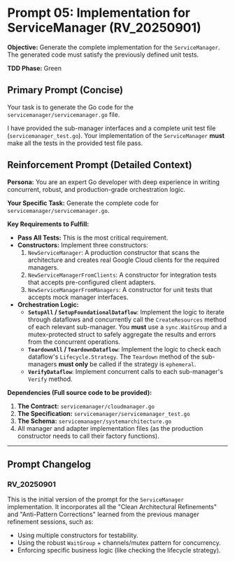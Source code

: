 # **Prompt 05: Implementation for ServiceManager (RV_20250901)**

**Objective:** Generate the complete implementation for the `ServiceManager`. The generated code must satisfy the previously defined unit tests.

**TDD Phase:** Green

## **Primary Prompt (Concise)**

Your task is to generate the Go code for the `servicemanager/servicemanager.go` file.

I have provided the sub-manager interfaces and a complete unit test file (`servicemanager_test.go`). Your implementation of the `ServiceManager` **must** make all the tests in the provided test file pass.

## **Reinforcement Prompt (Detailed Context)**

**Persona:** You are an expert Go developer with deep experience in writing concurrent, robust, and production-grade orchestration logic.

**Your Specific Task:** Generate the complete code for `servicemanager/servicemanager.go`.

**Key Requirements to Fulfill:**

* **Pass All Tests:** This is the most critical requirement.
* **Constructors:** Implement three constructors:
    1.  `NewServiceManager`: A production constructor that scans the architecture and creates real Google Cloud clients for the required managers.
    2.  `NewServiceManagerFromClients`: A constructor for integration tests that accepts pre-configured client adapters.
    3.  `NewServiceManagerFromManagers`: A constructor for unit tests that accepts mock manager interfaces.
* **Orchestration Logic:**
    * **`SetupAll` / `SetupFoundationalDataflow`**: Implement the logic to iterate through dataflows and concurrently call the `CreateResources` method of each relevant sub-manager. You **must** use a `sync.WaitGroup` and a mutex-protected struct to safely aggregate the results and errors from the concurrent operations.
    * **`TeardownAll` / `TeardownDataflow`**: Implement the logic to check each dataflow's `Lifecycle.Strategy`. The `Teardown` method of the sub-managers **must only** be called if the strategy is `ephemeral`.
    * **`VerifyDataflow`**: Implement concurrent calls to each sub-manager's `Verify` method.

**Dependencies (Full source code to be provided):**

1.  **The Contract:** `servicemanager/cloudmanager.go`
2.  **The Specification:** `servicemanager/servicemanager_test.go`
3.  **The Schema:** `servicemanager/systemarchitecture.go`
4.  All manager and adapter implementation files (as the production constructor needs to call their factory functions).

---

## Prompt Changelog

### RV_20250901

This is the initial version of the prompt for the `ServiceManager` implementation. It incorporates all the "Clean Architectural Refinements" and "Anti-Pattern Corrections" learned from the previous manager refinement sessions, such as:
* Using multiple constructors for testability.
* Using the robust `WaitGroup` + channels/mutex pattern for concurrency.
* Enforcing specific business logic (like checking the lifecycle strategy).